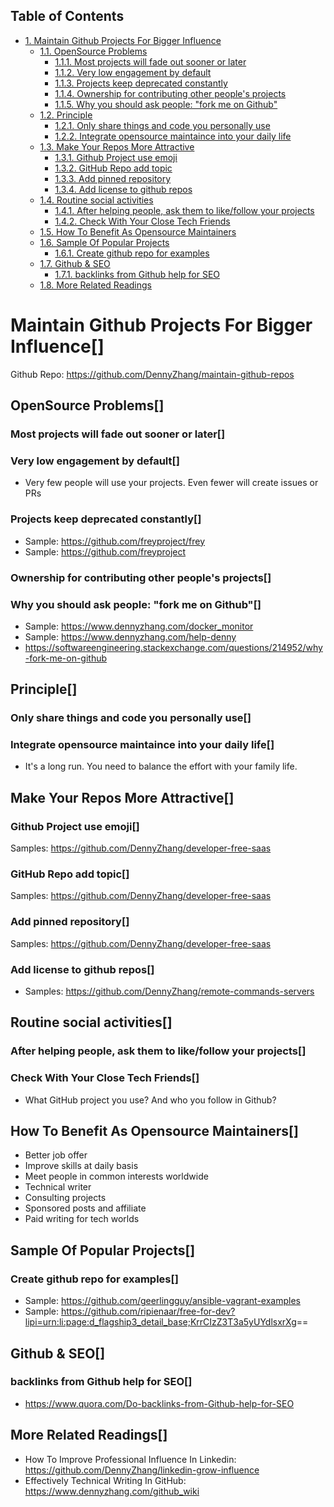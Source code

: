 <div id="table-of-contents">
<h2>Table of Contents</h2>
<div id="text-table-of-contents">
<ul>
<li><a href="#sec-1">1. Maintain Github Projects For Bigger Influence</a>
<ul>
<li><a href="#sec-1-1">1.1. OpenSource Problems</a>
<ul>
<li><a href="#sec-1-1-1">1.1.1. Most projects will fade out sooner or later</a></li>
<li><a href="#sec-1-1-2">1.1.2. Very low engagement by default</a></li>
<li><a href="#sec-1-1-3">1.1.3. Projects keep deprecated constantly</a></li>
<li><a href="#sec-1-1-4">1.1.4. Ownership for contributing other people's projects</a></li>
<li><a href="#sec-1-1-5">1.1.5. Why you should ask people: "fork me on Github"</a></li>
</ul>
</li>
<li><a href="#sec-1-2">1.2. Principle</a>
<ul>
<li><a href="#sec-1-2-1">1.2.1. Only share things and code you personally use</a></li>
<li><a href="#sec-1-2-2">1.2.2. Integrate opensource maintaince into your daily life</a></li>
</ul>
</li>
<li><a href="#sec-1-3">1.3. Make Your Repos More Attractive</a>
<ul>
<li><a href="#sec-1-3-1">1.3.1. Github Project use emoji</a></li>
<li><a href="#sec-1-3-2">1.3.2. GitHub Repo add topic</a></li>
<li><a href="#sec-1-3-3">1.3.3. Add pinned repository</a></li>
<li><a href="#sec-1-3-4">1.3.4. Add license to github repos</a></li>
</ul>
</li>
<li><a href="#sec-1-4">1.4. Routine social activities</a>
<ul>
<li><a href="#sec-1-4-1">1.4.1. After helping people, ask them to like/follow your projects</a></li>
<li><a href="#sec-1-4-2">1.4.2. Check With Your Close Tech Friends</a></li>
</ul>
</li>
<li><a href="#sec-1-5">1.5. How To Benefit As Opensource Maintainers</a></li>
<li><a href="#sec-1-6">1.6. Sample Of Popular Projects</a>
<ul>
<li><a href="#sec-1-6-1">1.6.1. Create github repo for examples</a></li>
</ul>
</li>
<li><a href="#sec-1-7">1.7. Github &amp; SEO</a>
<ul>
<li><a href="#sec-1-7-1">1.7.1. backlinks from Github help for SEO</a></li>
</ul>
</li>
<li><a href="#sec-1-8">1.8. More Related Readings</a></li>
</ul>
</li>
</ul>
</div>
</div>


# Maintain Github Projects For Bigger Influence<a id="sec-1" name="sec-1">[]</a>

Github Repo: <https://github.com/DennyZhang/maintain-github-repos>  

## OpenSource Problems<a id="sec-1-1" name="sec-1-1">[]</a>

### Most projects will fade out sooner or later<a id="sec-1-1-1" name="sec-1-1-1">[]</a>

### Very low engagement by default<a id="sec-1-1-2" name="sec-1-1-2">[]</a>

-   Very few people will use your projects. Even fewer will create issues or PRs

### Projects keep deprecated constantly<a id="sec-1-1-3" name="sec-1-1-3">[]</a>

-   Sample: <https://github.com/freyproject/frey>
-   Sample: <https://github.com/freyproject>

### Ownership for contributing other people's projects<a id="sec-1-1-4" name="sec-1-1-4">[]</a>

### Why you should ask people: "fork me on Github"<a id="sec-1-1-5" name="sec-1-1-5">[]</a>

-   Sample: <https://www.dennyzhang.com/docker_monitor>
-   Sample: <https://www.dennyzhang.com/help-denny>
-   <https://softwareengineering.stackexchange.com/questions/214952/why-fork-me-on-github>

## Principle<a id="sec-1-2" name="sec-1-2">[]</a>

### Only share things and code you personally use<a id="sec-1-2-1" name="sec-1-2-1">[]</a>

### Integrate opensource maintaince into your daily life<a id="sec-1-2-2" name="sec-1-2-2">[]</a>

-   It's a long run. You need to balance the effort with your family life.

## Make Your Repos More Attractive<a id="sec-1-3" name="sec-1-3">[]</a>

### Github Project use emoji<a id="sec-1-3-1" name="sec-1-3-1">[]</a>

Samples: <https://github.com/DennyZhang/developer-free-saas>  

### GitHub Repo add topic<a id="sec-1-3-2" name="sec-1-3-2">[]</a>

Samples: <https://github.com/DennyZhang/developer-free-saas>  

### Add pinned repository<a id="sec-1-3-3" name="sec-1-3-3">[]</a>

Samples: <https://github.com/DennyZhang/developer-free-saas>  

### Add license to github repos<a id="sec-1-3-4" name="sec-1-3-4">[]</a>

-   Samples: <https://github.com/DennyZhang/remote-commands-servers>

## Routine social activities<a id="sec-1-4" name="sec-1-4">[]</a>

### After helping people, ask them to like/follow your projects<a id="sec-1-4-1" name="sec-1-4-1">[]</a>

### Check With Your Close Tech Friends<a id="sec-1-4-2" name="sec-1-4-2">[]</a>

-   What GitHub project you use? And who you follow in Github?

## How To Benefit As Opensource Maintainers<a id="sec-1-5" name="sec-1-5">[]</a>

-   Better job offer
-   Improve skills at daily basis
-   Meet people in common interests worldwide
-   Technical writer
-   Consulting projects
-   Sponsored posts and affiliate
-   Paid writing for tech worlds

## Sample Of Popular Projects<a id="sec-1-6" name="sec-1-6">[]</a>

### Create github repo for examples<a id="sec-1-6-1" name="sec-1-6-1">[]</a>

-   Sample: <https://github.com/geerlingguy/ansible-vagrant-examples>
-   Sample: <https://github.com/ripienaar/free-for-dev?lipi=urn:li:page:d_flagship3_detail_base;KrrCIzZ3T3a5yUYdlsxrXg>==

## Github & SEO<a id="sec-1-7" name="sec-1-7">[]</a>

### backlinks from Github help for SEO<a id="sec-1-7-1" name="sec-1-7-1">[]</a>

-   <https://www.quora.com/Do-backlinks-from-Github-help-for-SEO>

## More Related Readings<a id="sec-1-8" name="sec-1-8">[]</a>

-   How To Improve Professional Influence In Linkedin: <https://github.com/DennyZhang/linkedin-grow-influence>
-   Effectively Technical Writing In GitHub: <https://www.dennyzhang.com/github_wiki>
